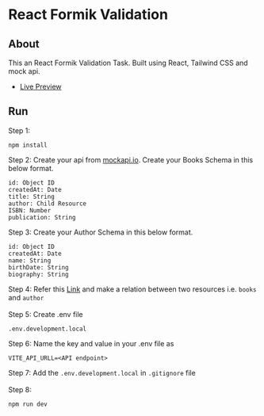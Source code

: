 # React Formik Validation
## About
This an React Formik Validation Task. Built using React, Tailwind CSS and mock api.

- [Live Preview](https://react-formik-validation-selvan.netlify.app/)

## Run
Step 1:
```
npm install
```
Step 2: Create your api from [mockapi.io](https://mockapi.io/). Create your Books Schema in this below format.
```
id: Object ID
createdAt: Date
title: String
author: Child Resource
ISBN: Number
publication: String
```
Step 3: Create your Author Schema in this below format.
```
id: Object ID
createdAt: Date
name: String
birthDate: String
biography: String
```
Step 4: Refer this [Link](https://github.com/mockapi-io/docs/wiki/Quick-start-guide#relations-between-resources) and make a relation between two resources i.e. `books` and `author` <br/> <br/>
Step 5: Create .env file
```
.env.development.local
```
Step 6: Name the key and value in your .env file as
```
VITE_API_URLL=<API endpoint>
```
Step 7: Add the `.env.development.local` in `.gitignore` file <br/> <br/>
Step 8:
```
npm run dev
```
